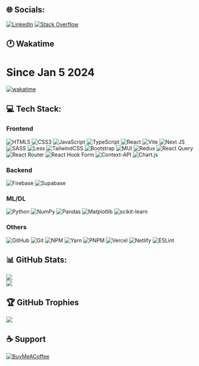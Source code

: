 ## 🌐 Socials:
[![LinkedIn](https://img.shields.io/badge/LinkedIn-%230077B5.svg?logo=linkedin&logoColor=white)](https://www.linkedin.com/in/anar-asgarli/) [![Stack Overflow](https://img.shields.io/badge/-Stackoverflow-FE7A16?logo=stack-overflow&logoColor=white)](https://stackoverflow.com/users/20816138)

## 🕐 Wakatime
# Since Jan 5 2024
[![wakatime](https://wakatime.com/badge/user/018cdafe-e1a2-4340-ad12-0b1c64c78a3e.svg)](https://wakatime.com/@018cdafe-e1a2-4340-ad12-0b1c64c78a3e)

## 💻 Tech Stack:

### Frontend
![HTML5](https://img.shields.io/badge/html5-%23E34F26.svg?style=flat&logo=html5&logoColor=white)
![CSS3](https://img.shields.io/badge/css3-%231572B6.svg?style=flat&logo=css3&logoColor=white)
![JavaScript](https://img.shields.io/badge/javascript-%23323330.svg?style=flat&logo=javascript&logoColor=%23F7DF1E)
![TypeScript](https://img.shields.io/badge/typescript-%23007ACC.svg?style=flat&logo=typescript&logoColor=white)
![React](https://img.shields.io/badge/react-%2320232a.svg?style=flat&logo=react&logoColor=%2361DAFB)
![Vite](https://img.shields.io/badge/vite-%23646CFF.svg?style=flat&logo=vite&logoColor=white)
![Next JS](https://img.shields.io/badge/Next-black?style=flat&logo=next.js&logoColor=white)
![SASS](https://img.shields.io/badge/SASS-hotpink.svg?style=flat&logo=SASS&logoColor=white)
![Less](https://img.shields.io/badge/less-2B4C80?style=flat&logo=less&logoColor=white)
![TailwindCSS](https://img.shields.io/badge/tailwindcss-%2338B2AC.svg?style=flat&logo=tailwind-css&logoColor=white)
![Bootstrap](https://img.shields.io/badge/bootstrap-%23563D7C.svg?style=flat&logo=bootstrap&logoColor=white)
![MUI](https://img.shields.io/badge/MUI-%230081CB.svg?style=flat&logo=material-ui&logoColor=white)
![Redux](https://img.shields.io/badge/redux-%23593d88.svg?style=flat&logo=redux&logoColor=white) 
![React Query](https://img.shields.io/badge/-React%20Query-FF4154?style=flat&logo=react%20query&logoColor=white)
![React Router](https://img.shields.io/badge/React_Router-CA4245?style=flat&logo=react-router&logoColor=white)
![React Hook Form](https://img.shields.io/badge/React%20Hook%20Form-%23EC5990.svg?style=flat&logo=reacthookform&logoColor=white)
![Context-API](https://img.shields.io/badge/Context--Api-000000?style=flat&logo=react) 
![Chart.js](https://img.shields.io/badge/chart.js-F5788D.svg?style=flat&logo=chart.js&logoColor=white) 

### Backend
![Firebase](https://img.shields.io/badge/firebase-%23039BE5.svg?style=flat&logo=firebase)
![Supabase](https://img.shields.io/badge/Supabase-3ECF8E?style=flat&logo=supabase&logoColor=white)

### ML/DL
![Python](https://img.shields.io/badge/python-3670A0?style=flat&logo=python&logoColor=ffdd54)
![NumPy](https://img.shields.io/badge/numpy-%23013243.svg?style=flat&logo=numpy&logoColor=white)
![Pandas](https://img.shields.io/badge/pandas-%23150458.svg?style=flat&logo=pandas&logoColor=white)
![Matplotlib](https://img.shields.io/badge/Matplotlib-%23ffffff.svg?style=flat&logo=Matplotlib&logoColor=black)
![scikit-learn](https://img.shields.io/badge/scikit--learn-%23F7931E.svg?style=flat&logo=scikit-learn&logoColor=white)

### Others
![GitHub](https://img.shields.io/badge/github-%23121011.svg?style=flat&logo=github&logoColor=white)
![Git](https://img.shields.io/badge/git-%23F05033.svg?style=flat&logo=git&logoColor=white) 
![NPM](https://img.shields.io/badge/NPM-%23CB3837.svg?style=flat&logo=npm&logoColor=white) 
![Yarn](https://img.shields.io/badge/yarn-%232C8EBB.svg?style=flat&logo=yarn&logoColor=white)
![PNPM](https://img.shields.io/badge/pnpm-%234a4a4a.svg?style=flat&logo=pnpm&logoColor=f69220) 
![Vercel](https://img.shields.io/badge/vercel-%23000000.svg?style=flat&logo=vercel&logoColor=white) 
![Netlify](https://img.shields.io/badge/netlify-%23000000.svg?style=flat&logo=netlify&logoColor=#00C7B7) 
![ESLint](https://img.shields.io/badge/ESLint-4B3263?style=flat&logo=eslint&logoColor=white)

## 📊 GitHub Stats:
![](https://github-readme-streak-stats.herokuapp.com/?user=Anrsgrl&theme=dark&hide_border=false)<br/>
![](https://github-readme-stats.vercel.app/api/top-langs/?username=Anrsgrl&theme=dark&hide_border=false&include_all_commits=true&count_private=true&layout=compact)

## 🏆 GitHub Trophies
![](https://github-profile-trophy.vercel.app/?username=Anrsgrl&theme=chalk&no-frame=false&no-bg=true&margin-w=4)

## ☕ Support
[![BuyMeACoffee](https://img.shields.io/badge/Buy%20Me%20a%20Coffee-ffdd00?style=for-the-badge&logo=buy-me-a-coffee&logoColor=black)](https://buymeacoffee.com/asgarlianar) 

